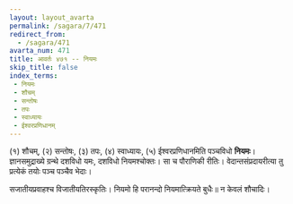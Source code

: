 ```yaml
---
layout: layout_avarta
permalink: /sagara/7/471
redirect_from:
  - /sagara/471
avarta_num: 471
title: आवर्तः ४७१ -- नियमः
skip_title: false
index_terms: 
 - नियमः
 - शौचम्
 - सन्तोषः
 - तपः
 - स्वाध्यायः
 - ईश्वरप्रणिधानम्
---
```


(१) शौचम्, (२) सन्तोषः, (३) तपः, (४) स्वाध्यायः,
(५) ईश्वरप्रणिधानमिति पञ्चविधो **नियमः**। ज्ञानसमुद्राख्ये ग्रन्थे दशविधो
यमः, दशविधो नियमश्चोक्तः। सा च पौराणिकी रीतिः। वेदान्तसंप्रदायरीत्या तु प्रत्येकं तयोः पञ्च पञ्चैव भेदाः।

<div class="footnote" markdown="1">
सजातीयप्रवाहश्च विजातीयतिरस्कृतिः।
नियमो हि परानन्दो नियमात्क्रियते बुधैः॥ न केवलं शौचादिः।
</div>

